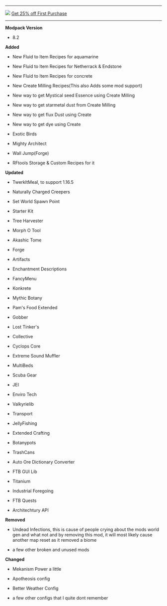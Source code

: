 ---------------------------------------------------------------------------------------------

![](https://www.bisecthosting.com/images/CF/Monumental_Experience/BH_ME_PromoCard.png "")
[Get 25% off First Purchase](https://bisecthosting.com/BedrockLegends "")


---------------------------------------------------------------------------------------------

**Modpack Version**

- 8.2

**Added**

- New Fluid to Item Recipes for aquamarine

- New Fluid to Item Recipes for Netherrack & Endstone

- New Fluid to Item Recipes for concrete

- New Create Milling Recipes(This also Adds some mod support)

- New way to get Mystical seed Essence using Create Milling

- New way to get starmetal dust from Create Milling

- New way to get flux Dust using Create

- New way to get dye using Create

- Exotic Birds

- Mighty Architect

- Wall Jump(Forge)

- RFtools Storage & Custom Recipes for it


**Updated**

- TwerkItMeal, to support 1.16.5

- Naturally Charged Creepers

- Set World Spawn Point

- Starter Kit

- Tree Harvester

- Morph O Tool

- Akashic Tome

- Forge

- Artifacts

- Enchantment Descriptions

- FancyMenu

- Konkrete

- Mythic Botany

- Pam's Food Extended

- Gobber

- Lost Tinker's

- Collective

- Cyclops Core

- Extreme Sound Muffler

- MultiBeds

- Scuba Gear

- JEI

- Enviro Tech

- Valkyrielib

- Transport

- JellyFishing

- Extended Crafting

- Botanypots

- TrashCans

- Auto Ore Dictionary Converter

- FTB GUI Lib

- Titanium

- Industrial Foregoing

- FTB Quests

- Architechtury API

**Removed**

- Undead Infections, this is cause of people crying about the mods world gen and what not and by removing this mod, it will most likely cause another map reset as it removed a biome

- a few other broken and unused mods


**Changed**

- Mekanism Power a little

- Apotheosis config

- Better Weather Config

- a few other configs that I quite dont remember
